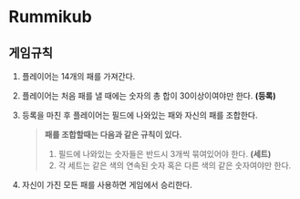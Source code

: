 # Rummikub
## 게임규칙 
1. 플레이어는 14개의 패를 가져간다.
2. 플레이어는 처음 패를 낼 때에는 숫자의 총 합이 30이상이여야만 한다. **(등록)**
3. 등록을 마친 후 플레이어는 필드에 나와있는 패와 자신의 패를 조합한다.  

   > **패를 조합할때는 다음과 같은 규칙이 있다.**
   > 1. 필드에 나와있는 숫자들은 반드시 3개씩 묶여있어야 한다. **(세트)**
   > 2. 각 세트는 같은 색의 연속된 숫자 혹은 다른 색의 같은 숫자여야만 한다. 
   
4. 자신이 가진 모든 패를 사용하면 게임에서 승리한다.
